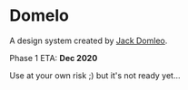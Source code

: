 # Domelo

A design system created by [Jack Domleo](https://jackdomleo.dev).

Phase 1 ETA: **Dec 2020**

Use at your own risk ;) but it's not ready yet...
